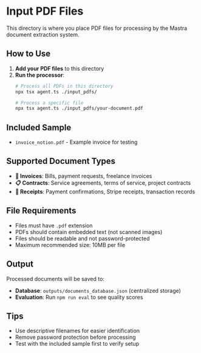 # Input PDF Files

This directory is where you place PDF files for processing by the Mastra document extraction system.

## How to Use

1. **Add your PDF files** to this directory
2. **Run the processor**:
   ```bash
   # Process all PDFs in this directory
   npx tsx agent.ts ./input_pdfs/
   
   # Process a specific file
   npx tsx agent.ts ./input_pdfs/your-document.pdf
   ```

## Included Sample

- `invoice_notion.pdf` - Example invoice for testing

## Supported Document Types

- **📑 Invoices**: Bills, payment requests, freelance invoices
- **📋 Contracts**: Service agreements, terms of service, project contracts  
- **🧾 Receipts**: Payment confirmations, Stripe receipts, transaction records

## File Requirements

- Files must have `.pdf` extension
- PDFs should contain embedded text (not scanned images)
- Files should be readable and not password-protected
- Maximum recommended size: 10MB per file

## Output

Processed documents will be saved to:
- **Database**: `outputs/documents_database.json` (centralized storage)
- **Evaluation**: Run `npm run eval` to see quality scores

## Tips

- Use descriptive filenames for easier identification
- Remove password protection before processing
- Test with the included sample first to verify setup
